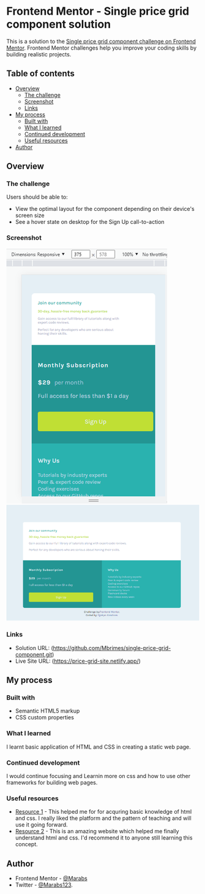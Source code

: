 # Frontend Mentor - Single price grid component solution

This is a solution to the [Single price grid component challenge on Frontend Mentor](https://www.frontendmentor.io/challenges/single-price-grid-component-5ce41129d0ff452fec5abbbc). Frontend Mentor challenges help you improve your coding skills by building realistic projects. 

## Table of contents

- [Overview](#overview)
  - [The challenge](#the-challenge)
  - [Screenshot](#screenshot)
  - [Links](#links)
- [My process](#my-process)
  - [Built with](#built-with)
  - [What I learned](#what-i-learned)
  - [Continued development](#continued-development)
  - [Useful resources](#useful-resources)
- [Author](#author)


## Overview

### The challenge

Users should be able to:

- View the optimal layout for the component depending on their device's screen size
- See a hover state on desktop for the Sign Up call-to-action

### Screenshot

![](./images/Mobile.png)
![](./images/Desktop.png)
 

### Links

- Solution URL: (https://github.com/Mbrimes/single-price-grid-component.git)
- Live Site URL: (https://price-grid-site.netlify.app/)

## My process

### Built with

- Semantic HTML5 markup
- CSS custom properties

### What I learned

I learnt basic application of HTML and CSS in creating a static web page. 

### Continued development
I would continue focusing and Learnin more on css and how to use other frameworks for building web pages.


### Useful resources

- [Resource 1](https://www.sololearn.com) - This helped me for for acquring basic knowledge of html and css. I really liked the platform and the pattern of teaching and will use it going forward.
- [Resource 2](https://www.w3school.com) - This is an amazing website which helped me finally understand html and css. I'd recommend it to anyone still learning this concept.

## Author

- Frontend Mentor - [@Marabs](https://www.frontendmentor.io/profile/Marabs)
- Twitter - [@Marabs123](https://www.twitter.com/Marabs123).
